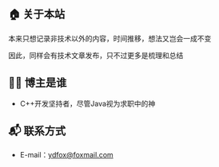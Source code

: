 ## 🏠 关于本站

本来只想记录非技术以外的内容，时间推移，想法又岂会一成不变

因此，同样会有技术文章发布，只不过更多是梳理和总结



## 👨‍💻 博主是谁

- C++开发坚持者，尽管Java视为求职中的神

## 📬 联系方式

- E-mail：ydfox@foxmail.com

